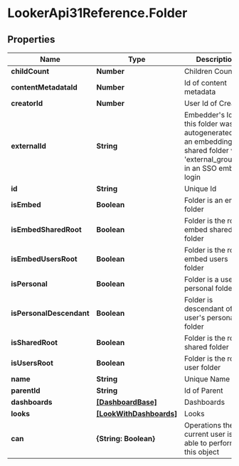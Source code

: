 # LookerApi31Reference.Folder

## Properties
Name | Type | Description | Notes
------------ | ------------- | ------------- | -------------
**childCount** | **Number** | Children Count | [optional] 
**contentMetadataId** | **Number** | Id of content metadata | [optional] 
**creatorId** | **Number** | User Id of Creator | [optional] 
**externalId** | **String** | Embedder&#39;s Id if this folder was autogenerated as an embedding shared folder via &#39;external_group_id&#39; in an SSO embed login | [optional] 
**id** | **String** | Unique Id | [optional] 
**isEmbed** | **Boolean** | Folder is an embed folder | [optional] 
**isEmbedSharedRoot** | **Boolean** | Folder is the root embed shared folder | [optional] 
**isEmbedUsersRoot** | **Boolean** | Folder is the root embed users folder | [optional] 
**isPersonal** | **Boolean** | Folder is a user&#39;s personal folder | [optional] 
**isPersonalDescendant** | **Boolean** | Folder is descendant of a user&#39;s personal folder | [optional] 
**isSharedRoot** | **Boolean** | Folder is the root shared folder | [optional] 
**isUsersRoot** | **Boolean** | Folder is the root user folder | [optional] 
**name** | **String** | Unique Name | [optional] 
**parentId** | **String** | Id of Parent | 
**dashboards** | [**[DashboardBase]**](DashboardBase.md) | Dashboards | [optional] 
**looks** | [**[LookWithDashboards]**](LookWithDashboards.md) | Looks | [optional] 
**can** | **{String: Boolean}** | Operations the current user is able to perform on this object | [optional] 


